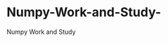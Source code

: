# Numpy-Work-and-Study-
Numpy Work and Study 
                
                
              
                     
                  
                             
                 
                  
                    
                                       
             
                                                          
                                                         
                                                
                                       
                                            
                                                                               
                   
                                                        
